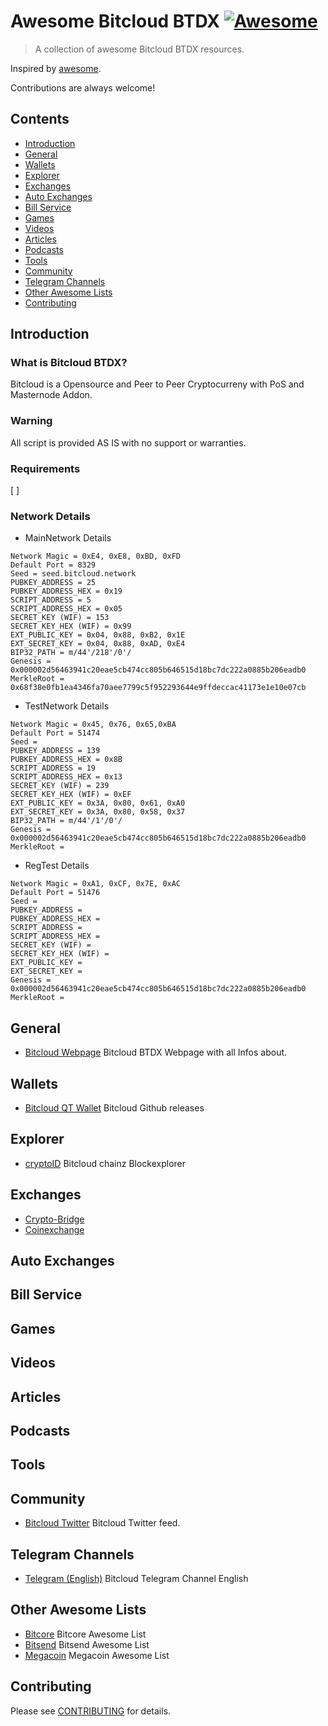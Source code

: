 # Awesome Bitcloud BTDX [![Awesome](https://awesome.re/badge.svg)](https://awesome.re)

> A collection of awesome Bitcloud BTDX resources.

Inspired by [awesome](https://github.com/sindresorhus/awesome).

Contributions are always welcome! 

## Contents
* [Introduction](#introduction)
* [General](#general)
* [Wallets](#wallets)
* [Explorer](#explorer)
* [Exchanges](#exchanges)
* [Auto Exchanges](#auto-exchanges)
* [Bill Service](#bill-service)
* [Games](#games)
* [Videos](#videos)
* [Articles](#articles)
* [Podcasts](#podcasts)
* [Tools](#tools)
* [Community](#community)
* [Telegram Channels](#telegram-channels)
* [Other Awesome Lists](#other-awesome-lists)
* [Contributing](#contributing)

## Introduction
### What is Bitcloud BTDX?
Bitcloud is a Opensource and Peer to Peer Cryptocurreny with PoS and Masternode Addon.

### Warning
All script is provided AS IS with no support or warranties.

### Requirements
[ ]

### Network Details
* MainNetwork Details
```
Network Magic = 0xE4, 0xE8, 0xBD, 0xFD
Default Port = 8329
Seed = seed.bitcloud.network
PUBKEY_ADDRESS = 25
PUBKEY_ADDRESS_HEX = 0x19
SCRIPT_ADDRESS = 5
SCRIPT_ADDRESS_HEX = 0x05
SECRET_KEY (WIF) = 153
SECRET_KEY_HEX (WIF) = 0x99
EXT_PUBLIC_KEY = 0x04, 0x88, 0xB2, 0x1E
EXT_SECRET_KEY = 0x04, 0x88, 0xAD, 0xE4
BIP32_PATH = m/44'/218'/0'/
Genesis = 0x000002d56463941c20eae5cb474cc805b646515d18bc7dc222a0885b206eadb0
MerkleRoot = 0x68f38e0fb1ea4346fa70aee7799c5f952293644e9ffdeccac41173e1e10e07cb
```
* TestNetwork Details
```
Network Magic = 0x45, 0x76, 0x65,0xBA
Default Port = 51474
Seed = 
PUBKEY_ADDRESS = 139
PUBKEY_ADDRESS_HEX = 0x8B
SCRIPT_ADDRESS = 19
SCRIPT_ADDRESS_HEX = 0x13
SECRET_KEY (WIF) = 239
SECRET_KEY_HEX (WIF) = 0xEF
EXT_PUBLIC_KEY = 0x3A, 0x80, 0x61, 0xA0
EXT_SECRET_KEY = 0x3A, 0x80, 0x58, 0x37
BIP32_PATH = m/44'/1'/0'/
Genesis = 0x000002d56463941c20eae5cb474cc805b646515d18bc7dc222a0885b206eadb0
MerkleRoot = 
```
* RegTest Details
```
Network Magic = 0xA1, 0xCF, 0x7E, 0xAC
Default Port = 51476
Seed = 
PUBKEY_ADDRESS = 
PUBKEY_ADDRESS_HEX = 
SCRIPT_ADDRESS = 
SCRIPT_ADDRESS_HEX = 
SECRET_KEY (WIF) = 
SECRET_KEY_HEX (WIF) = 
EXT_PUBLIC_KEY = 
EXT_SECRET_KEY = 
Genesis = 0x000002d56463941c20eae5cb474cc805b646515d18bc7dc222a0885b206eadb0
MerkleRoot = 
```

## General
* [Bitcloud Webpage](https://bit-cloud.info/) Bitcloud BTDX Webpage with all Infos about.

## Wallets
* [Bitcloud QT Wallet](https://github.com/LIMXTEC/Bitcloud/releases) Bitcloud Github releases

## Explorer
* [cryptoID](https://chainz.cryptoid.info/btdx/) Bitcloud chainz Blockexplorer

## Exchanges
* [Crypto-Bridge](https://wallet.crypto-bridge.org/market/BRIDGE.BTDX_BRIDGE.BTC)
* [Coinexchange](https://www.coinexchange.io/market/BTDX/BTC)

## Auto Exchanges

## Bill Service

## Games

## Videos

## Articles

## Podcasts

## Tools


## Community
* [Bitcloud Twitter](https://twitter.com/bitcloud_btdx) Bitcloud Twitter feed.

## Telegram Channels
* [Telegram (English)](https://t.me/bitcloud_btdx) Bitcloud Telegram Channel English


## Other Awesome Lists
* [Bitcore](https://github.com/LIMXTEC/awesome-bitcore-btx/) Bitcore Awesome List
* [Bitsend](https://github.com/LIMXTEC/awesome-bitsend-bsd/) Bitsend Awesome List
* [Megacoin](https://github.com/LIMXTEC/awesome-megacoin-mec/) Megacoin Awesome List

## Contributing
Please see [CONTRIBUTING](https://github.com/LIMXTEC/awesome-bitcloud-btdx/blob/master/contributing.md) for details.

